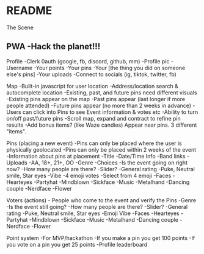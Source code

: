# README

The Scene

PWA
-Hack the planet!!!
-

Profile
-Clerk 0auth (google, fb, discord, github, mm)
-Profile pic
-Username
-Your points
-Your pins
-Your [the thing you did on someone else's pins]
-Your uploads
-Connect to socials (ig, tiktok, twitter, fb)

Map
-Built-in javascript for user location
-Address/location search & autocomplete location
-Existing, past, and future pins need different visuals
-Existing pins appear on the map
-Past pins appear (last longer if more people attended)
-Future pins appear (no more than 2 weeks in advance)
-Users can click into Pins to see Event information & votes etc
-Ability to turn on/off past/future pins
-Scroll map, expand and contract to refine pin results
-Add bonus items? (like Waze candies) Appear near pins. 3 different "items".

Pins (placing a new event)
-Pins can only be placed where the user is physically geolocated
-Pins can only be placed within 2 weeks of the event
-Information about pins at placement
	-Title
	-Date/Time Info
	-Band links
	-Uploads
	-AA, 18+, 21+, OO
	-Genre
		-Choices
	-Is the event going on right now?
	-How many people are there?
		-Slider?
	-General rating
		-Puke, Neutral smile, Star eyes
	-Vibe
		-4 emoji votes
			-Select from 4 emoji
				-Faces
					-Hearteyes
					-Partyhat
					-Mindblown
					-Sickface
				-Music
					-Metalhand
					-Dancing couple
					-Nerdface
					-Flower

Voters (actions) - People who come to the event and verify the Pins
-Genre
-Is the event still going?
-How many people are there?
	-Slider?
-General rating
	-Puke, Neutral smile, Star eyes
-Emoji Vibe
	-Faces
		-Hearteyes
		-Partyhat
		-Mindblown
		-Sickface
	-Music
		-Metalhand
		-Dancing couple
		-Nerdface
		-Flower

Point system
-For MVP/hackathon
	-If you make a pin you get 100 points
	-If you vote on a pin you get 25 points
-Profile leaderboard
